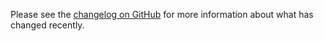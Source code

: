 Please see the [changelog on GitHub](https://github.com/VanOns/laravel-environment-importer/blob/main/CHANGELOG.md) for more
information about what has changed recently.
